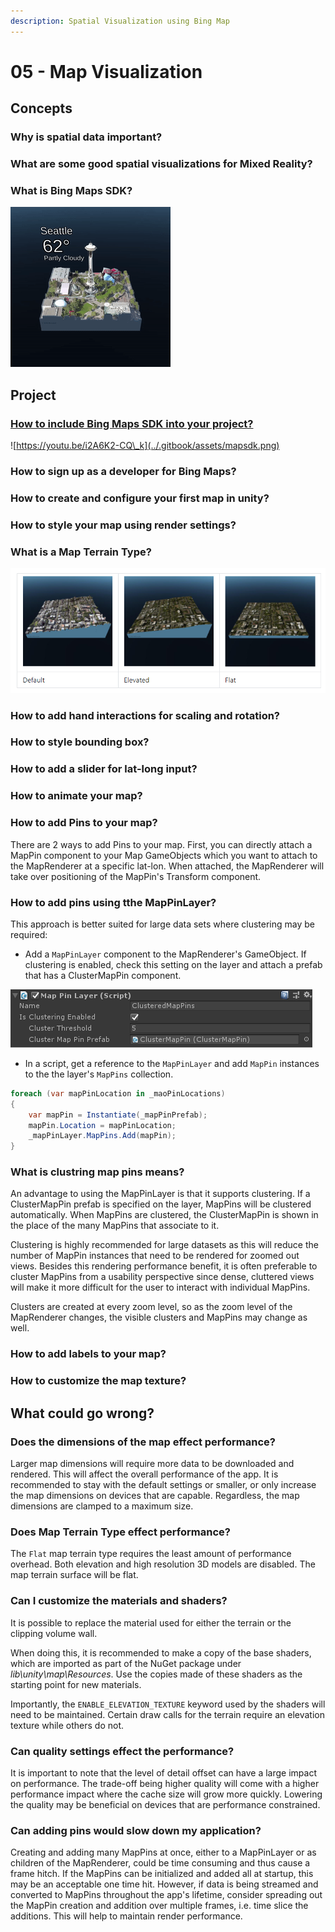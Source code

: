 ```yaml
---
description: Spatial Visualization using Bing Map
---
```


# 05 - Map Visualization

## Concepts

### Why is spatial data important?

### What are some good spatial visualizations for Mixed Reality?

### What is Bing Maps SDK?

![](../.gitbook/assets/weathercube.gif)

## Project

### [How to include Bing Maps SDK into your project?](https://youtu.be/i2A6K2-CQ_k)

![https://youtu.be/i2A6K2-CQ\_k](../.gitbook/assets/mapsdk.png)

### How to sign up as a developer for Bing Maps?

### How to create and configure your first map in unity?

### How to style your map using render settings?

### What is a Map Terrain Type?

![](../.gitbook/assets/mapterraintype.png)

### How to add hand interactions for scaling and rotation?

### How to style bounding box?

### How to add a slider for lat-long input?

### How to animate your map?

### How to add Pins to your map?

There are 2 ways to add Pins to your map. First, you can directly attach a MapPin component to your Map GameObjects which you want to attach to the MapRenderer at a specific lat-lon. When attached, the MapRenderer will take over positioning of the MapPin's Transform component.

### How to add pins using tthe MapPinLayer?

This approach is better suited for large data sets where clustering may be required:

* Add a `MapPinLayer` component to the MapRenderer's GameObject. If clustering is enabled, check this setting on the layer and attach a prefab that has a ClusterMapPin component.

![Map Pin Layer Script](../.gitbook/assets/mappinlayerwithclustering.png)

* In a script, get a reference to the `MapPinLayer` and add `MapPin` instances to the the layer's `MapPins` collection.

```csharp
foreach (var mapPinLocation in _maoPinLocations)
{
    var mapPin = Instantiate(_mapPinPrefab);
    mapPin.Location = mapPinLocation;
    _mapPinLayer.MapPins.Add(mapPin);
}​

```

### What is clustring map pins means?

An advantage to using the MapPinLayer is that it supports clustering. If a ClusterMapPin prefab is specified on the layer, MapPins will be clustered automatically. When MapPins are clustered, the ClusterMapPin is shown in the place of the many MapPins that associate to it.

Clustering is highly recommended for large datasets as this will reduce the number of MapPin instances that need to be rendered for zoomed out views. Besides this rendering performance benefit, it is often preferable to cluster MapPins from a usability perspective since dense, cluttered views will make it more difficult for the user to interact with individual MapPins.

Clusters are created at every zoom level, so as the zoom level of the MapRenderer changes, the visible clusters and MapPins may change as well.

### How to add labels to your map?

### How to customize the map texture?

## What could go wrong?

### Does the dimensions of the map effect performance?

Larger map dimensions will require more data to be downloaded and rendered. This will affect the overall performance of the app. It is recommended to stay with the default settings or smaller, or only increase the map dimensions on devices that are capable. Regardless, the map dimensions are clamped to a maximum size.

### Does Map Terrain Type effect performance?

 The `Flat` map terrain type requires the least amount of performance overhead. Both elevation and high resolution 3D models are disabled. The map terrain surface will be flat.

### Can I customize the materials and shaders? 

It is possible to replace the material used for either the terrain or the clipping volume wall.

When doing this, it is recommended to make a copy of the base shaders, which are imported as part of the NuGet package under _lib\unity\map\Resources_. Use the copies made of these shaders as the starting point for new materials.

 Importantly, the `ENABLE_ELEVATION_TEXTURE` keyword used by the shaders will need to be maintained. Certain draw calls for the terrain require an elevation texture while others do not.

### Can quality settings effect the performance?

It is important to note that the level of detail offset can have a large impact on performance. The trade-off being higher quality will come with a higher performance impact where the cache size will grow more quickly. Lowering the quality may be beneficial on devices that are performance constrained.

### Can adding pins would slow down my application?

Creating and adding many MapPins at once, either to a MapPinLayer or as children of the MapRenderer, could be time consuming and thus cause a frame hitch. If the MapPins can be initialized and added all at startup, this may be an acceptable one time hit. However, if data is being streamed and converted to MapPins throughout the app's lifetime, consider spreading out the MapPin creation and addition over multiple frames, i.e. time slice the additions. This will help to maintain render performance.

